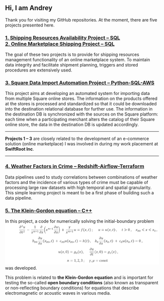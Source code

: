 ## Hi, I am Andrey
Thank you for visiting my GitHub repositories. At the moment, there are five projects presented here.

### <a href="https://github.com/AndreyMaykov/Shipping_resources_availability--SQL">1. Shipping Resources Availability Project &ndash; SQL</a></br><a href="https://github.com/AndreyMaykov/Online_marketplace_shipping--SQL">2. Online Marketplace Shipping Project &ndash; SQL</a>
The goal of these two projects is to provide for shipping resources management functionality of an online marketplace system. To maintain data integrity and facilitate shipment planning, triggers and stored procedures are extensively used. 

### <a href="https://github.com/AndreyMaykov/Square_data_import_automation--Python-SQL-AWS">3. Square Data Import Automation Project &ndash; Python-SQL-AWS</a>
This project aims at developing an automated system for importing data from multiple Square online stores. The information on the products offered at the stores is processed and standardized so that it could be downloaded into the destination relational database for further use. The information in the destination DB is synchronized with the sources on the Square platform: each time when a participating merchant alters the catalog of their Square online store, the data in the destination DB is updated accordingly.

***
**Projects 1 &ndash; 3** are closely related to the development of an e-commerce solution (online marketplace) I was involved in during my work placement at **SwiftRoot Inc**.
***

### <a href="https://github.com/AndreyMaykov/Weather_factors_in_crime--Redshift-Airflow-Terraform">4. Weather Factors in Crime &ndash; Redshift-Airflow-Terraform</a>
Data pipelines used to study correlations between combinations of weather factors and the incidence of various types of crime must be capable of processing large raw datasets with high temporal and spatial granularity. This simple learning project is meant to be a first phase of building such a data pipeline.


### <a href="https://github.com/AndreyMaykov/The_Klein-Gordon_equation">5. The Klein-Gordon equation &ndash; C++</a>
In this project, a code for numerically solving the initial-boundary problem</br>
![ ](https://github.com/AndreyMaykov/The_Klein-Gordon_equation/blob/main/img/IBPx0.5_cropped.png)</br>
was developed. 

This problem is related to **the Klein-Gordon equation** and is important for testing the so-called **open boundary conditions** (also known as transparent or non-reflecting boundary conditions) for equations that describe electromagnetic or acoustic waves in various media.

